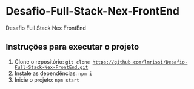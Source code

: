 # Desafio-Full-Stack-Nex-FrontEnd
Desafio Full Stack Nex FrontEnd

## Instruções para executar o projeto
1. Clone o repositório: <code>git clone https://github.com/lmrissi/Desafio-Full-Stack-Nex-FrontEnd.git</code>
2. Instale as dependências: <code>npm i</code>
3. Inicie o projeto: <code>npm start</code>
